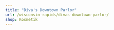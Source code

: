 ```yaml
---
title: "Diva's Downtown Parlor"
url: /wisconsin-rapids/divas-downtown-parlor/
shop: Kosmetik
---
```

